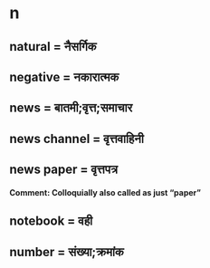 # n

## natural = नैसर्गिक

## negative = नकारात्मक

## news = बातमी;वृत्त;समाचार

## news channel = वृत्तवाहिनी

## news paper = वृत्तपत्र

#### **Comment**: Colloquially also called as just “paper”

## notebook = वही

## number = संख्या;क्रमांक


